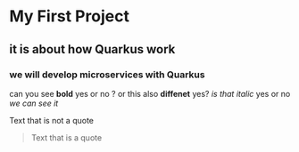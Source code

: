 # My First Project
## it is about how Quarkus work 
### we will develop microservices with Quarkus

can you see **bold** yes or no ?
or this also  __diffenet__ yes?
*is that italic* yes or no _we can see it_

Text that is not a quote

> Text that is a quote
